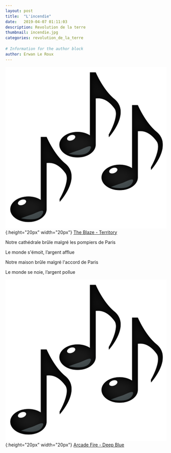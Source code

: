 ```yaml
---
layout: post
title:  "L'incendie"
date:   2019-04-07 01:11:03
description: Revolution de la terre
thumbnail: incendie.jpg
categories: revolution_de_la_terre

# Information for the author block
author: Erwan Le Roux
---
```





![](/assets/img/notes.png){:height="20px" width="20px"} [The Blaze - Territory][link1] 

Notre cathédrale brûle malgré les pompiers de Paris

Le monde s'émoit, l’argent afflue 

Notre maison brûle malgré l'accord de Paris 

Le monde se noie, l’argent pollue


![](/assets/img/notes.png){:height="20px" width="20px"} [Arcade Fire - Deep Blue][link2] 

[link1]: https://www.youtube.com/watch?v=54fea7wuV6s&fbclid=IwAR2jRwDqcXI8Bd_0l5n8Zza5fN5CUxpKfcAZe_Tn0eJJijwY4tMnrVpKA9w
[link2]: https://www.youtube.com/watch?v=Cb0U9khXcLQ
